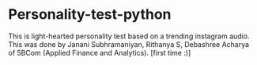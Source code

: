 # Personality-test-python
This is light-hearted personality test based on a trending instagram audio.
This was done by Janani Subhramaniyan, Rithanya S, Debashree Acharya of 5BCom (Applied Finance and Analytics).
[first time :)]
